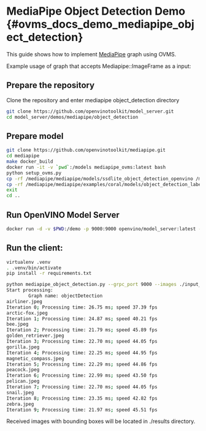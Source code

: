 # MediaPipe Object Detection Demo {#ovms_docs_demo_mediapipe_object_detection}

This guide shows how to implement [MediaPipe](../../../docs/mediapipe.md) graph using OVMS.

Example usage of graph that accepts Mediapipe::ImageFrame as a input:


## Prepare the repository

Clone the repository and enter mediapipe object_detection directory
```bash
git clone https://github.com/openvinotoolkit/model_server.git
cd model_server/demos/mediapipe/object_detection
```

## Prepare model

```bash
git clone https://github.com/openvinotoolkit/mediapipe.git
cd mediapipe
make docker_build
docker run -it -v `pwd`:/models mediapipe_ovms:latest bash
python setup_ovms.py
cp -rf /mediapipe/mediapipe/models/ssdlite_object_detection_openvino /models
cp -rf /mediapipe/mediapipe/examples/coral/models/object_detection_labelmap.txt /models/ssdlite_object_detection_labelmap.txt
exit
cd ..
```

## Run OpenVINO Model Server
```bash
docker run -d -v $PWD:/demo -p 9000:9000 openvino/model_server:latest --config_path /demo/config.json --port 9000
```

## Run the client:
```bash
virtualenv .venv
. .venv/bin/activate
pip install -r requirements.txt

python mediapipe_object_detection.py --grpc_port 9000 --images ./input_images.txt
Start processing:
        Graph name: objectDetection
airliner.jpeg
Iteration 0; Processing time: 26.75 ms; speed 37.39 fps
arctic-fox.jpeg
Iteration 1; Processing time: 24.87 ms; speed 40.21 fps
bee.jpeg
Iteration 2; Processing time: 21.79 ms; speed 45.89 fps
golden_retriever.jpeg
Iteration 3; Processing time: 22.70 ms; speed 44.05 fps
gorilla.jpeg
Iteration 4; Processing time: 22.25 ms; speed 44.95 fps
magnetic_compass.jpeg
Iteration 5; Processing time: 22.29 ms; speed 44.86 fps
peacock.jpeg
Iteration 6; Processing time: 22.99 ms; speed 43.50 fps
pelican.jpeg
Iteration 7; Processing time: 22.70 ms; speed 44.05 fps
snail.jpeg
Iteration 8; Processing time: 23.35 ms; speed 42.82 fps
zebra.jpeg
Iteration 9; Processing time: 21.97 ms; speed 45.51 fps
```
Received images with bounding boxes will be located in ./results directory.